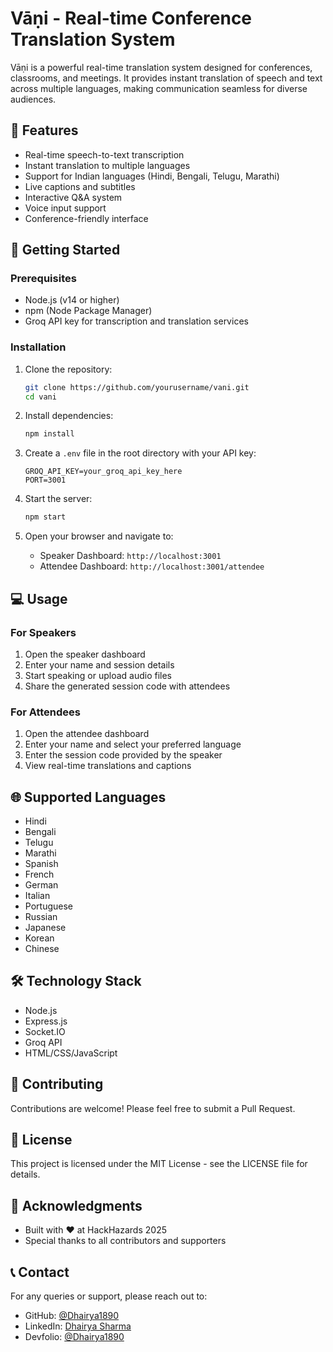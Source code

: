 # Vāṇi - Real-time Conference Translation System

Vāṇi is a powerful real-time translation system designed for conferences, classrooms, and meetings. It provides instant translation of speech and text across multiple languages, making communication seamless for diverse audiences.

## 🌟 Features

- Real-time speech-to-text transcription
- Instant translation to multiple languages
- Support for Indian languages (Hindi, Bengali, Telugu, Marathi)
- Live captions and subtitles
- Interactive Q&A system
- Voice input support
- Conference-friendly interface

## 🚀 Getting Started

### Prerequisites

- Node.js (v14 or higher)
- npm (Node Package Manager)
- Groq API key for transcription and translation services

### Installation

1. Clone the repository:
   ```bash
   git clone https://github.com/yourusername/vani.git
   cd vani
   ```

2. Install dependencies:
   ```bash
   npm install
   ```

3. Create a `.env` file in the root directory with your API key:
   ```
   GROQ_API_KEY=your_groq_api_key_here
   PORT=3001
   ```

4. Start the server:
   ```bash
   npm start
   ```

5. Open your browser and navigate to:
   - Speaker Dashboard: `http://localhost:3001`
   - Attendee Dashboard: `http://localhost:3001/attendee`

## 💻 Usage

### For Speakers
1. Open the speaker dashboard
2. Enter your name and session details
3. Start speaking or upload audio files
4. Share the generated session code with attendees

### For Attendees
1. Open the attendee dashboard
2. Enter your name and select your preferred language
3. Enter the session code provided by the speaker
4. View real-time translations and captions

## 🌐 Supported Languages

- Hindi
- Bengali
- Telugu
- Marathi
- Spanish
- French
- German
- Italian
- Portuguese
- Russian
- Japanese
- Korean
- Chinese

## 🛠️ Technology Stack

- Node.js
- Express.js
- Socket.IO
- Groq API
- HTML/CSS/JavaScript

## 🤝 Contributing

Contributions are welcome! Please feel free to submit a Pull Request.

## 📝 License

This project is licensed under the MIT License - see the LICENSE file for details.

## 🙏 Acknowledgments

- Built with ❤️ at HackHazards 2025
- Special thanks to all contributors and supporters

## 📞 Contact

For any queries or support, please reach out to:
- GitHub: [@Dhairya1890](https://github.com/Dhairya1890)
- LinkedIn: [Dhairya Sharma](https://linkedin.com/in/dhairya-sharma-80565532a)
- Devfolio: [@Dhairya1890](https://devfolio.co/@Dhairya1890) 
